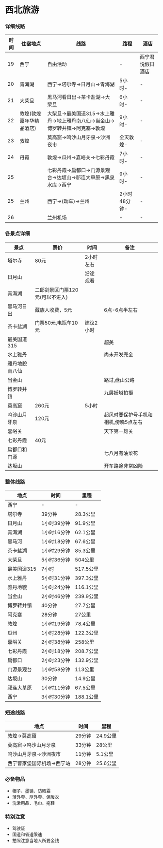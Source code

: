 # 西北旅游

### 详细线路

时间|住宿地点|线路|路程|酒店
-|-|-|-|-
19|西宁|自由活动|-|西宁君悦假日酒店
20|青海湖|西宁->塔尔寺->日月山->青海湖|5小时-|-
21|大柴旦|黑马河看日出->茶卡盐湖->大柴旦|6小时-|-
22|敦煌(敦煌嘉年华精品酒店)|大柴旦->最美国道315->水上雅丹->地上雅丹南八仙->当金山->博罗转井镇->阿克塞->敦煌|9小时-|-
23|敦煌|莫高窟->鸣沙山月牙泉->沙洲夜市|全天敦煌-|-
24|丹霞|敦煌->瓜州->嘉峪关->七彩丹霞|7小时-|-
25||七彩丹霞->扁都口->门源景观台->达坂山->祁连大草原->黑泉水库->西宁|9小时-|-
25|兰州|西宁->(动车)->兰州|2小时48分钟-|-
26||兰州机场|-|-

### 各景点详细

景点|票价|时间|备注
-|-|-|-
塔尔寺|80元|2小时左右|
日月山||沿途观看|
青海湖|二郎剑景区门票120元(可以不进入)||
黑马河日出|藏族人收费，5元||6点-6点半左右
茶卡盐湖|门票50元,电瓶车10元|建议2小时|
最美国道315|||超美
水上雅丹|||尚未开发完全
雅丹地貌南八仙|||
当金山|||路过,盘山公路
博罗转井镇|||九层妖塔拍摄
莫高窟|260元|5小时|
鸣沙山月牙泉|120元||起风时要保护号手机和相机,傍晚5点左右
嘉峪关|||天下第一雄关
七彩丹霞|40元||
扁都口和门源|||七八月有油菜花
达坂山|||开车路途非常凶险

### 整体线路

地点|时间|里程
-|-|-
西宁|-|-
塔尔寺|39分钟|28.3公里
日月山|1小时39分钟|91.9公里
青海湖|1小时16分钟|62.1公里
黑马河|1小时18分钟|67.6公里
茶卡盐湖|1小时29分钟|85.3公里
大柴旦|5小时36分钟|504公里
最美国道315|7小时|517.5公里
水上雅丹|5小时31分钟|397.3公里
雅丹地貌|1小时24分钟|116.1公里
当金山|2小时46分钟|239.9公里
博罗转井镇|40分钟|27.7公里
阿克塞|28分钟|27公里
敦煌|1小时19分钟|78.4公里
瓜州|1小时28分钟|122.3公里
嘉峪关|2小时38分钟|258公里
七彩丹霞|2小时18分钟|208.7公里
扁都口|2小时23分钟|132.9公里
门源景观台|1小时58分钟|113公里
达坂山|30分钟|14.9公里
祁连大草原|1小时11分钟|67.5公里
西宁|3小时30分钟|188.1公里

### 短途线路

地点|时间|里程
-|-|-
敦煌->莫高窟|29分钟|24.9公里
莫高窟->鸣沙山月牙泉|33分钟|28公里
鸣沙山月牙泉->沙洲夜市|11分钟|5.1公里
西宁曹家堡国际机场->西宁站|28分钟|25.6公里

### 必备物品

* 帽子、墨镜、防晒霜
* 薄外套、厚外套、保暖衣
* 洗漱用品、毛巾、拖鞋

### 特别注意

* 驾驶证
* 国道和省道限速
* 拍照注意当地人所要金钱


